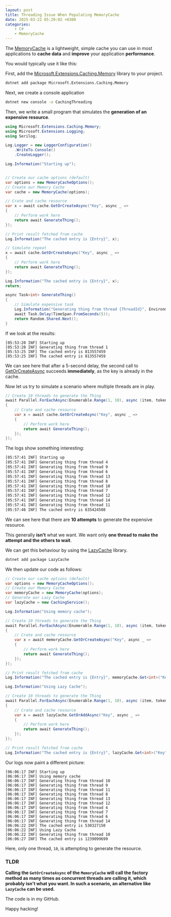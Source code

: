 ```yaml
---
layout: post
title: Threading Issue When Populating MemoryCache
date: 2025-03-22 05:29:02 +0300
categories:
    - C#
    - MemoryCache
---
```


The [MemoryCache](https://learn.microsoft.com/en-us/dotnet/api/microsoft.extensions.caching.memory?view=net-9.0-pp) is a lightweight, simple cache you can use in most applications to **cache data** and **improve** your application **performance**.

You would typically use it like this:

First, add the [Microsoft.Extensions.Caching.Memory](https://www.nuget.org/packages/microsoft.extensions.caching.memory/) library to your project.

```bash
dotnet add package Microsoft.Extensions.Caching.Memory
```

Next, we create a console application

```bash
dotnet new console -o CachingThreading
```

Then, we write a small program that simulates the **generation of an expensive resource**.

```c#
using Microsoft.Extensions.Caching.Memory;
using Microsoft.Extensions.Logging;
using Serilog;

Log.Logger = new LoggerConfiguration()
    .WriteTo.Console()
    .CreateLogger();

Log.Information("Starting up");


// Create our cache options (default)
var options = new MemoryCacheOptions();
// Create our Memory Cache
var cache = new MemoryCache(options);

// Crate and cache resource
var x = await cache.GetOrCreateAsync("Key", async _ =>
{
    // Perform work here
    return await GenerateThing();
});

// Print result fetched from cache
Log.Information("The cached entry is {Entry}", x);

// Simulate repeat
x = await cache.GetOrCreateAsync("Key", async _ =>
{
    // Perform work here
    return await GenerateThing();
});

Log.Information("The cached entry is {Entry}", x);
return;

async Task<int> GenerateThing()
{
    // Simulate expensive task
    Log.Information("Generating thing from thread {ThreadId}", Environment.CurrentManagedThreadId);
    await Task.Delay(TimeSpan.FromSeconds(5));
    return Random.Shared.Next();
}
```

If we look at the results:

```plaintexst
[05:53:20 INF] Starting up
[05:53:20 INF] Generating thing from thread 1
[05:53:25 INF] The cached entry is 813557459
[05:53:25 INF] The cached entry is 813557459
```

We can see here that after a 5-second delay, the second call to [GetOrCreateAsync](https://learn.microsoft.com/en-us/dotnet/api/microsoft.extensions.caching.memory.cacheextensions.getorcreateasync?view=net-9.0-pp) succeeds **immediately**, as the key is already in the cache.

Now let us try to simulate a scenario where multiple threads are in play.

```c#
// Create 10 threads to generate the Thing
await Parallel.ForEachAsync(Enumerable.Range(1, 10), async (item, token) =>
{
    // Crate and cache resource
    var x = await cache.GetOrCreateAsync("Key", async _ =>
    {
        // Perform work here
        return await GenerateThing();
    });
});
```

The logs show something interesting:

```bash
[05:57:41 INF] Starting up
[05:57:41 INF] Generating thing from thread 4
[05:57:41 INF] Generating thing from thread 9
[05:57:41 INF] Generating thing from thread 6
[05:57:41 INF] Generating thing from thread 13
[05:57:41 INF] Generating thing from thread 8
[05:57:41 INF] Generating thing from thread 10
[05:57:41 INF] Generating thing from thread 7
[05:57:41 INF] Generating thing from thread 12
[05:57:41 INF] Generating thing from thread 14
[05:57:41 INF] Generating thing from thread 11
[05:57:46 INF] The cached entry is 635424508
```

We can see here that there are **10 attempts** to generate the expensive resource.

This generally **isn't** what we want. We want only **one thread to make the attempt and the others to wait**.

We can get this behaviour by using the [LazyCache](https://github.com/alastairtree/LazyCache) library.

```c#
dotnet add package LazyCache
```

We then update our code as follows:

```c#
// Create our cache options (default)
var options = new MemoryCacheOptions();
// Create our Memory Cache
var memoryCache = new MemoryCache(options);
// Generate our Lazy Cache
var lazyCache = new CachingService();

Log.Information("Using memory cache");

// Create 10 threads to generate the Thing
await Parallel.ForEachAsync(Enumerable.Range(1, 10), async (item, token) =>
{
    // Crate and cache resource
    var x = await memoryCache.GetOrCreateAsync("Key", async _ =>
    {
        // Perform work here
        return await GenerateThing();
    });
});

// Print result fetched from cache
Log.Information("The cached entry is {Entry}", memoryCache.Get<int>("Key"));

Log.Information("Using Lazy Cache");

// Create 10 threads to generate the Thing
await Parallel.ForEachAsync(Enumerable.Range(1, 10), async (item, token) =>
{
    // Crate and cache resource
    var x = await lazyCache.GetOrAddAsync("Key", async _ =>
    {
        // Perform work here
        return await GenerateThing();
    });
});

// Print result fetched from cache
Log.Information("The cached entry is {Entry}", lazyCache.Get<int>("Key"));

```

Our logs now paint a different picture:

```plaintext
[06:06:17 INF] Starting up
[06:06:17 INF] Using memory cache
[06:06:17 INF] Generating thing from thread 10
[06:06:17 INF] Generating thing from thread 9
[06:06:17 INF] Generating thing from thread 11
[06:06:17 INF] Generating thing from thread 8
[06:06:17 INF] Generating thing from thread 13
[06:06:17 INF] Generating thing from thread 12
[06:06:17 INF] Generating thing from thread 4
[06:06:17 INF] Generating thing from thread 7
[06:06:17 INF] Generating thing from thread 6
[06:06:17 INF] Generating thing from thread 14
[06:06:22 INF] The cached entry is 530327150
[06:06:22 INF] Using Lazy Cache
[06:06:22 INF] Generating thing from thread 10
[06:06:27 INF] The cached entry is 1239099699
```

Here, only one thread, `10`, is attempting to generate the resource.

### TLDR

**Calling the `GetOrCreateAsync` of the `MemoryCache` will call the factory method as many times as concurrent threads are calling it, which probably isn't what you want. In such a scenario, an alternative like `LazyCache` can be used.**

The code is in my GitHub.

Happy hacking!
